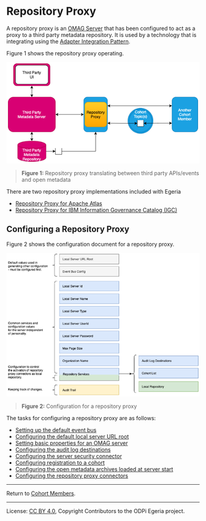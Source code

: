 <!-- SPDX-License-Identifier: CC-BY-4.0 -->
<!-- Copyright Contributors to the ODPi Egeria project. -->

# Repository Proxy

A repository proxy is an [OMAG Server](omag-server.md) that has been configured to
act as a proxy to a third party metadata repository.
It is used by a technology that is integrating using the
[Adapter Integration Pattern](../../../../open-metadata-publication/website/open-metadata-integration-patterns/adapter-integration-pattern.md).

Figure 1 shows the repository proxy operating.

![Figure 1](repository-proxy.png#pagewidth)
> **Figure 1:** Repository proxy translating between third party APIs/events and open metadata

There are two repository proxy implementations included with Egeria

* [Repository Proxy for Apache Atlas](https://github.com/odpi/egeria-connector-hadoop-ecosystem)
* [Repository Proxy for IBM Information Governance Catalog (IGC)](https://github.com/odpi/egeria-connector-ibm-information-server)


## Configuring a Repository Proxy

Figure 2 shows the configuration document for a repository proxy.

![Figure 2](../concepts/repository-proxy-configuration.png#pagewidth)
> **Figure 2:** Configuration for a repository proxy

The tasks for configuring a repository proxy are as follows:

* [Setting up the default event bus](../user/configuring-event-bus.md)
* [Configuring the default local server URL root](../user/configuring-local-server-url.md)
* [Setting basic properties for an OMAG server](../user/configuring-omag-server-basic-properties.md)
* [Configuring the audit log destinations](../user/configuring-the-audit-log.md)
* [Configuring the server security connector](../user/configuring-the-server-security-connector.md)
* [Configuring registration to a cohort](../user/configuring-registration-to-a-cohort.md)
* [Configuring the open metadata archives loaded at server start](../user/configuring-the-startup-archives.md)
* [Configuring the repository proxy connectors](../user/configuring-the-repository-proxy-connector.md)

----
Return to [Cohort Members](cohort-member.md).

----
License: [CC BY 4.0](https://creativecommons.org/licenses/by/4.0/),
Copyright Contributors to the ODPi Egeria project.